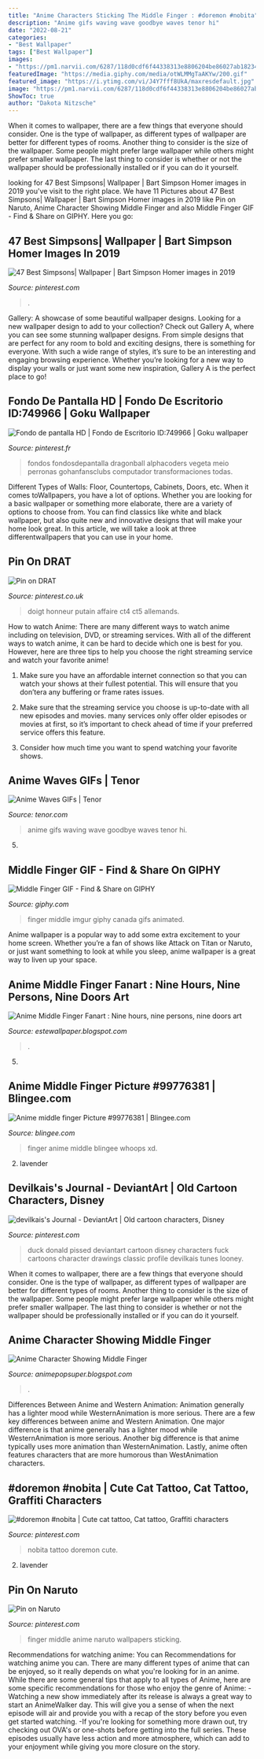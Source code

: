 ```yaml
---
title: "Anime Characters Sticking The Middle Finger : #doremon #nobita"
description: "Anime gifs waving wave goodbye waves tenor hi"
date: "2022-08-21"
categories:
- "Best Wallpaper"
tags: ["Best Wallpaper"]
images:
- "https://pm1.narvii.com/6287/118d0cdf6f44338313e8806204be86027ab18234_hq.jpg"
featuredImage: "https://media.giphy.com/media/otWLMMgTaAKYw/200.gif"
featured_image: "https://i.ytimg.com/vi/J4Y7fff8UkA/maxresdefault.jpg"
image: "https://pm1.narvii.com/6287/118d0cdf6f44338313e8806204be86027ab18234_hq.jpg"
ShowToc: true
author: "Dakota Nitzsche"
---
```



When it comes to wallpaper, there are a few things that everyone should consider. One is the type of wallpaper, as different types of wallpaper are better for different types of rooms. Another thing to consider is the size of the wallpaper. Some people might prefer large wallpaper while others might prefer smaller wallpaper. The last thing to consider is whether or not the wallpaper should be professionally installed or if you can do it yourself.

	

		
looking for 47 Best Simpsons| Wallpaper | Bart Simpson Homer images in 2019 you've visit to the right place. We have 11 Pictures about 47 Best Simpsons| Wallpaper | Bart Simpson Homer images in 2019 like Pin on Naruto, Anime Character Showing Middle Finger and also Middle Finger GIF - Find &amp; Share on GIPHY. Here you go:
		
    
## 47 Best Simpsons| Wallpaper | Bart Simpson Homer Images In 2019

<img loading=lazy src="https://i.pinimg.com/236x/28/ae/94/28ae940319c7d637443ecdfd60217e1e.jpg?b=t" onerror="this.onerror=null;this.src='https://tse4.mm.bing.net/th?id=OIP.wpkI9cDdavkhbMs0tp_HMQAAAA&amp;pid=15.1';" alt="47 Best Simpsons| Wallpaper | Bart Simpson Homer images in 2019">

_Source: pinterest.com_

>. 

	

Gallery: A showcase of some beautiful wallpaper designs.
Looking for a new wallpaper design to add to your collection? Check out Gallery A, where you can see some stunning wallpaper designs. From simple designs that are perfect for any room to bold and exciting designs, there is something for everyone. With such a wide range of styles, it’s sure to be an interesting and engaging browsing experience. Whether you’re looking for a new way to display your walls or just want some new inspiration, Gallery A is the perfect place to go!





	
	
    
## Fondo De Pantalla HD | Fondo De Escritorio ID:749966 | Goku Wallpaper

<img loading=lazy src="https://i.pinimg.com/736x/b8/c4/c3/b8c4c3aff7e47f4bf86c2c8de34dcd67--black-goku-dragon-ball.jpg" onerror="this.onerror=null;this.src='https://tse2.mm.bing.net/th?id=OIP.GljdlLgFenOQDOMrbN1ReQAAAA&amp;pid=15.1';" alt="Fondo de pantalla HD | Fondo de Escritorio ID:749966 | Goku wallpaper">

_Source: pinterest.fr_

>fondos fondosdepantalla dragonball alphacoders vegeta meio perronas gohanfansclubs computador transformaciones todas. 

	

Different Types of Walls: Floor, Countertops, Cabinets, Doors, etc.
When it comes toWallpapers, you have a lot of options. Whether you are looking for a basic wallpaper or something more elaborate, there are a variety of options to choose from. You can find classics like white and black wallpaper, but also quite new and innovative designs that will make your home look great. In this article, we will take a look at three differentwallpapers that you can use in your home.

    
## Pin On DRAT

<img loading=lazy src="https://i.pinimg.com/736x/5a/b1/ed/5ab1ed467b7de794ac37ed0f35fbc37f.jpg" onerror="this.onerror=null;this.src='https://tse4.mm.bing.net/th?id=OIP.LXpQwwjEq_c5fLN3hDBs_gHaEC&amp;pid=15.1';" alt="Pin on DRAT">

_Source: pinterest.co.uk_

>doigt honneur putain affaire ct4 ct5 allemands. 

	

How to watch Anime: There are many different ways to watch anime including on television, DVD, or streaming services.
With all of the different ways to watch anime, it can be hard to decide which one is best for you. However, here are three tips to help you choose the right streaming service and watch your favorite anime!
1. Make sure you have an affordable internet connection so that you can watch your shows at their fullest potential. This will ensure that you don’tera any buffering or frame rates issues.

2. Make sure that the streaming service you choose is up-to-date with all new episodes and movies. many services only offer older episodes or movies at first, so it’s important to check ahead of time if your preferred service offers this feature.

3. Consider how much time you want to spend watching your favorite shows.

    
## Anime Waves GIFs | Tenor

<img loading=lazy src="https://media1.tenor.com/images/d6a2910107681d5d2deabf0b4d872906/tenor.gif?itemid=10548215" onerror="this.onerror=null;this.src='https://tse2.mm.bing.net/th?id=OIP.1qKRAQdoHV0t6r8LTYcpBgAAAA&amp;pid=15.1';" alt="Anime Waves GIFs | Tenor">

_Source: tenor.com_

>anime gifs waving wave goodbye waves tenor hi. 

	

5.

    
## Middle Finger GIF - Find &amp; Share On GIPHY

<img loading=lazy src="https://media.giphy.com/media/otWLMMgTaAKYw/200.gif" onerror="this.onerror=null;this.src='https://tse4.mm.bing.net/th?id=OIP.uVHsslycAVsP7dQZ_e9pQwAAAA&amp;pid=15.1';" alt="Middle Finger GIF - Find &amp; Share on GIPHY">

_Source: giphy.com_

>finger middle imgur giphy canada gifs animated. 

	

Anime wallpaper is a popular way to add some extra excitement to your home screen. Whether you’re a fan of shows like Attack on Titan or Naruto, or just want something to look at while you sleep, anime wallpaper is a great way to liven up your space.

    
## Anime Middle Finger Fanart : Nine Hours, Nine Persons, Nine Doors Art

<img loading=lazy src="https://pm1.narvii.com/6287/118d0cdf6f44338313e8806204be86027ab18234_hq.jpg" onerror="this.onerror=null;this.src='https://tse4.mm.bing.net/th?id=OIP.dK3SZq-EpHCyU6WE9FHnDAAAAA&amp;pid=15.1';" alt="Anime Middle Finger Fanart : Nine hours, nine persons, nine doors art">

_Source: estewallpaper.blogspot.com_

>. 

	

5.

    
## Anime Middle Finger Picture #99776381 | Blingee.com

<img loading=lazy src="http://image.blingee.com/images17/content/output/000/000/000/5f2/521732263_1566828.gif" onerror="this.onerror=null;this.src='https://tse1.mm.bing.net/th?id=OIP.RvbcCvebOfXR66msQS0EEgHaGj&amp;pid=15.1';" alt="Anime middle finger Picture #99776381 | Blingee.com">

_Source: blingee.com_

>finger anime middle blingee whoops xd. 

	

2. lavender 

    
## Devilkais&#039;s Journal - DeviantArt | Old Cartoon Characters, Disney

<img loading=lazy src="https://i.pinimg.com/originals/da/ea/50/daea5034904716c9ce2fa33e37d22111.jpg" onerror="this.onerror=null;this.src='https://tse4.mm.bing.net/th?id=OIP.4HQv42N-GI_X7yllEQPuoQAAAA&amp;pid=15.1';" alt="devilkais&#039;s Journal - DeviantArt | Old cartoon characters, Disney">

_Source: pinterest.com_

>duck donald pissed deviantart cartoon disney characters fuck cartoons character drawings classic profile devilkais tunes looney. 

	

When it comes to wallpaper, there are a few things that everyone should consider. One is the type of wallpaper, as different types of wallpaper are better for different types of rooms. Another thing to consider is the size of the wallpaper. Some people might prefer large wallpaper while others might prefer smaller wallpaper. The last thing to consider is whether or not the wallpaper should be professionally installed or if you can do it yourself.

    
## Anime Character Showing Middle Finger

<img loading=lazy src="https://i.ytimg.com/vi/J4Y7fff8UkA/maxresdefault.jpg" onerror="this.onerror=null;this.src='https://tse1.mm.bing.net/th?id=OIP.tg5v6uhS6jls_UmRqHzQ6AHaEK&amp;pid=15.1';" alt="Anime Character Showing Middle Finger">

_Source: animepopsuper.blogspot.com_

>. 

	

Differences Between Anime and Western Animation: Animation generally has a lighter mood while WesternAnimation is more serious.
There are a few key differences between anime and Western Animation. One major difference is that anime generally has a lighter mood while WesternAnimation is more serious. Another big difference is that anime typically uses more animation than WesternAnimation. Lastly, anime often features characters that are more humorous than WestAnimation characters.

    
## #doremon #nobita | Cute Cat Tattoo, Cat Tattoo, Graffiti Characters

<img loading=lazy src="https://i.pinimg.com/736x/a5/8c/13/a58c13cc2c3914cc7619188dcd5c335f.jpg" onerror="this.onerror=null;this.src='https://tse1.mm.bing.net/th?id=OIP.5QfGlm2Y1WXkWcZJpY3swQHaHa&amp;pid=15.1';" alt="#doremon #nobita | Cute cat tattoo, Cat tattoo, Graffiti characters">

_Source: pinterest.com_

>nobita tattoo doremon cute. 

	

2. lavender 

    
## Pin On Naruto

<img loading=lazy src="https://i.pinimg.com/736x/a5/35/e1/a535e1dae5a8cf07a8ea062244ccbb45.jpg" onerror="this.onerror=null;this.src='https://tse3.mm.bing.net/th?id=OIP.VoxNMcbgWYdKTRZxsZuGnAHaLu&amp;pid=15.1';" alt="Pin on Naruto">

_Source: pinterest.com_

>finger middle anime naruto wallpapers sticking. 

	

Recommendations for watching anime: You can
Recommendations for watching anime you can. There are many different types of anime that can be enjoyed, so it really depends on what you're looking for in an anime. While there are some general tips that apply to all types of Anime, here are some specific recommendations for those who enjoy the genre of Anime: 
-Watching a new show immediately after its release is always a great way to start an AnimeWalker day. This will give you a sense of when the next episode will air and provide you with a recap of the story before you even get started watching. 
-If you're looking for something more drawn out, try checking out OVA's or one-shots before getting into the full series. These episodes usually have less action and more atmosphere, which can add to your enjoyment while giving you more closure on the story.

